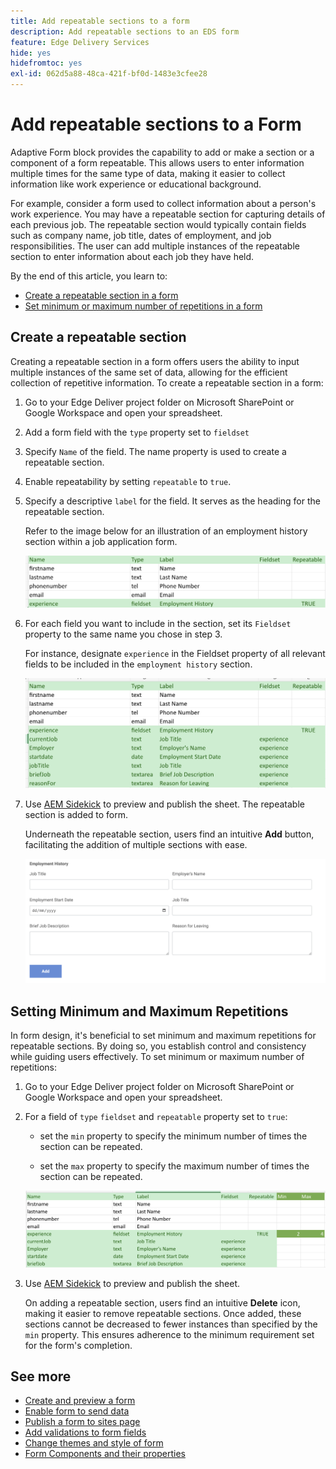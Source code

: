 ```yaml
---
title: Add repeatable sections to a form
description: Add repeatable sections to an EDS form
feature: Edge Delivery Services
hide: yes
hidefromtoc: yes
exl-id: 062d5a88-48ca-421f-bf0d-1483e3cfee28
---
```

# Add repeatable sections to a Form

Adaptive Form block provides the capability to add or make a section or a component of a form repeatable. This allows users to enter information multiple times for the same type of data, making it easier to collect information like work experience or educational background.

For example, consider a form used to collect information about a person's work experience. You may have a repeatable section for capturing details of each previous job. The repeatable section would typically contain fields such as company name, job title, dates of employment, and job responsibilities. The user can add multiple instances of the repeatable section to enter information about each job they have held.



By the end of this article, you learn to:

* [Create a repeatable section in a form](#add-repeatable-sections-to-a-form)
* [Set minimum or maximum number of repetitions in a form](#set-minimum-or-maximum-number-of-repetitions-for-a-repeatable-section)

## Create a repeatable section

Creating a repeatable section in a form offers users the ability to input multiple instances of the same set of data, allowing for the efficient collection of repetitive information. To create a repeatable section in a form: 

1. Go to your Edge Deliver project folder on Microsoft SharePoint or Google Workspace and open your spreadsheet. 

1. Add a form field with the `type` property set to `fieldset` 
1. Specify `Name` of the field. The name property is used to create a repeatable section.
1. Enable repeatability by setting `repeatable` to `true`.
1. Specify a descriptive `label` for the field. It serves as the heading for the repeatable section. 

    Refer to the image below for an illustration of an employment history section within a job application form. 

    ![](/help/edge/assets/repeatable-section-example-job-application-form.png)

1. For each field you want to include in the section, set its `Fieldset` property to the same name you chose in step 3.

    For instance, designate `experience` in the Fieldset property of all relevant fields to be included in the `employment history` section.

    ![example of a repeatable section field and its properties](/help/edge/assets/repeatable-section--mention-fieldset-name-example-job-application-form.png)

1. Use [AEM Sidekick](https://www.aem.live/developer/tutorial#preview-and-publish-your-content) to preview and publish the sheet. The repeatable section is added to form. 

    Underneath the repeatable section, users find an intuitive **Add** button, facilitating the addition of multiple sections with ease.

    ![repeatable section, Add button, to add multiple sections ](/help/edge/assets/repeatable-section-example.png)


## Setting Minimum and Maximum Repetitions

In form design, it's beneficial to set minimum and maximum repetitions for repeatable sections. By doing so, you establish control and consistency while guiding users effectively. To set minimum or maximum number of repetitions:

1. Go to your Edge Deliver project folder on Microsoft SharePoint or Google Workspace and open your spreadsheet.

1. For a field of `type` `fieldset` and `repeatable` property set to `true`:
    
    * set the `min` property to specify the minimum number of times the section can be repeated.

    * set the `max` property to specify the maximum number of times the section can be repeated.

    ![Set the min and max property to specify the number of times the section can be repeated](/help/edge/assets/repeatable-section-set-min-max.png)

1. Use [AEM Sidekick](https://www.aem.live/developer/tutorial#preview-and-publish-your-content) to preview and publish the sheet. 

    On adding a repeatable section, users find an intuitive **Delete** icon, making it easier to remove repeatable sections. Once added, these sections cannot be decreased to fewer instances than specified by the `min` property. This ensures adherence to the minimum requirement set for the form's completion.

<!--

For example, consider a form used to collect information from users applying for a loan. . You may have a repeatable section for capturing details of each co-applicant. The repeatable section would typically contain fields such as co-co-applicant

The form allows users to provide personal information, including details of the co-applicants. Users can enter details for co-applicants, with this section being repeatable.

![Repeatable sections in forms](/help/forms/assets/eds-repeatable.png)

## Prerequisites

The [Adaptive Form block is enabled](/help/edge/docs/forms/create-forms.md) for your Edge Delivery Services project. 

## Add a repeatable section to a form 

Let's take an example of a loan application form. The form enables users to submit personal information. You can include co-applicant details using repeatable sections, with the option to add a minimum and maximum of three co-applicant sections.

"_You can use a Microsoft Excel file on your SharePoint Site or Google Sheet file on Google Drive to develop a form. Examples in this document are based on a [Microsoft Excel file on your SharePoint Site](https://www.aem.live/docs/setup-customer-sharepoint)._" 


To add repeatable sections in Edge Delivery:

1. [Author a form using Microsoft Excel](#author-form)
2. [Preview and publish the form](#preview-form)

### Author a form using Microsoft Excel {#author-form}

1. Go to your Edge Deliver project folder on Microsoft SharePoint or Google Workspace and open your spreadsheet. For example, open an a spreadsheet named `loan-application.xlsx`.

1. Add a new columns labeled `Repeatable` to the sheet contaning your form fields. By default, the `shared-default` sheet contains the form fields.  

1. Add new columns labeled as `Repeatable`, `Min`, and `Max` in your Microsoft Excel file.
1. Specify the value for the `Repeatable` column as `True` for the fieldset that you want to make repeatable.
1. Specify the values for the `Min` and `Max` columns. The `Min` value represents the minimum number of occurrences for which the panel repeats, while the `Max` value represents the maximum number of occurrences for which the panel repeats.
1. Save your Microsoft Excel file.
     
>[!NOTE]
>
> Here is the [Loan application](/help/forms/assets/loan-application.xlsx) excel sheet for your reference. 

### Preview/Publish the form using your Edge Delivery Service

1. Open or create new document file in a Microsft SharePoint Site to embed the Excel sheet  in it using a `Form Block`. For example, open the `index` file and add a `Form Block`.
2. Open the command prompt, navigate to your AEM Edge Delivery project directory on your local machine, and execute the command as `aem up`.

The form is accessible at `https://localhost:3000`, where clicking the `Add` button adds new repeatable section for entering co-applicant details. You can also delete the the repeatable section by clicking the `Delete` button. 

>[!NOTE]
>
> If you encounter a "Page Not Found" error while accessing your form at localhost, add the directory name of the Microsoft SharePoint Site in front of the URL where your form is located. For example, `http://localhost:3000/<dir-name>/`

-->


## See more

* [Create and preview a form](/help/edge/docs/forms/create-forms.md)
* [Enable form to send data](/help/edge/docs/forms/submit-forms.md)
* [Publish a form to sites page](/help/edge/docs/forms/publish-forms.md)
* [Add validations to form fields](/help/edge/docs/forms/validate-forms.md)
* [Change themes and style of form](/help/edge/docs/forms/style-theme-forms.md)
* [Form Components and their properties](/help/edge/docs/forms/form-components.md)
